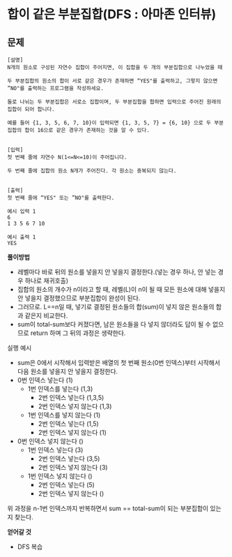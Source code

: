 # 합이 같은 부분집합(DFS : 아마존 인터뷰)

## 문제
```
[설명]
N개의 원소로 구성된 자연수 집합이 주어지면, 이 집합을 두 개의 부분집합으로 나누었을 때

두 부분집합의 원소의 합이 서로 같은 경우가 존재하면 “YES"를 출력하고, 그렇지 않으면 ”NO"를 출력하는 프로그램을 작성하세요.

둘로 나뉘는 두 부분집합은 서로소 집합이며, 두 부분집합을 합하면 입력으로 주어진 원래의 집합이 되어 합니다.

예를 들어 {1, 3, 5, 6, 7, 10}이 입력되면 {1, 3, 5, 7} = {6, 10} 으로 두 부분집합의 합이 16으로 같은 경우가 존재하는 것을 알 수 있다.


[입력]
첫 번째 줄에 자연수 N(1<=N<=10)이 주어집니다.

두 번째 줄에 집합의 원소 N개가 주어진다. 각 원소는 중복되지 않는다.


[출력]
첫 번째 줄에 “YES" 또는 ”NO"를 출력한다.
```
```
예시 입력 1 
6
1 3 5 6 7 10
  
예시 출력 1
YES
```

**풀이방법**
- 레벨마다 바로 뒤의 원소를 넣을지 안 넣을지 결정한다.(넣는 경우 하나, 안 넣는 경우 하나로 재귀호출) 
- 집합의 원소의 개수가 n이라고 할 때, 레벨(L)이 n이 될 때 모든 원소에 대해 넣을지 안 넣을지 결정했으므로 부분집합이 완성이 된다.
- 그러므로. L==n일 때, 넣기로 결정된 원소들의 합(sum)이 넣지 않은 원소들의 합과 같은지 비교한다.
- sum이 total-sum보다 커졌다면, 남은 원소들을 다 넣지 않더라도 답이 될 수 없으므로 return 하며 그 뒤의 과정은 생략한다.

실행 예시 
- sum은 0에서 시작해서 입력받은 배열의 첫 번째 원소(0번 인덱스)부터 시작해서 다음 원소를 넣을지 안 넣을지 결정한다.
- 0번 인덱스 넣는다 (1)
    - 1번 인덱스를 넣는다 (1,3)
        - 2번 인덱스 넣는다 (1,3,5)
        - 2번 인덱스 넣지 않는다 (1,3)
    - 1번 인덱스를 넣지 않는다 (1)
        - 2번 인덱스 넣는다 (1,5)
        - 2번 인덱스 넣지 않는다 (1)
- 0번 인덱스 넣지 않는다 ()
    - 1번 인덱스 넣는다 (3)
        - 2번 인덱스 넣는다 (3,5)
        - 2번 인덱스 넣지 않는다 (3)
    - 1번 인덱스 넣지 않는다 ()
        - 2번 인덱스 넣는다 (5)
        - 2번 인덱스 넣지 않는다 ()
    
위 과정을 n-1번 인덱스까지 반복하면서 sum == total-sum이 되는 부분집합이 있는지 찾는다.

**얻어갈 것**
- DFS 복습